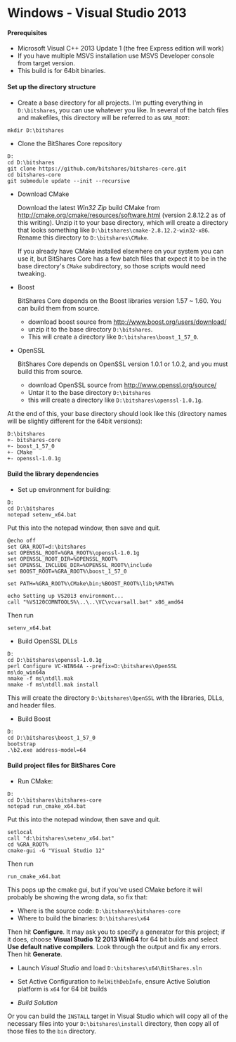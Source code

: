 Windows - Visual Studio 2013
============================
#### Prerequisites ####
* Microsoft Visual C++ 2013 Update 1 (the free Express edition will work)
* If you have multiple MSVS installation use MSVS Developer console from target version.
* This build is for 64bit binaries.

#### Set up the directory structure ####
* Create a base directory for all projects.  I'm putting everything in
  `D:\bitshares`, you can use whatever you like.  In several of the batch files
  and makefiles, this directory will be referred to as `GRA_ROOT`:

```
mkdir D:\bitshares
```

* Clone the BitShares Core repository

```
D:
cd D:\bitshares
git clone https://github.com/bitshares/bitshares-core.git
cd bitshares-core
git submodule update --init --recursive
```

* Download CMake

  Download the latest *Win32 Zip* build CMake from
  http://cmake.org/cmake/resources/software.html (version 2.8.12.2 as of this
  writing).  Unzip it to your base directory, which will create a directory that
  looks something like `D:\bitshares\cmake-2.8.12.2-win32-x86`.  Rename this
  directory to `D:\bitshares\CMake`.

  If you already have CMake installed elsewhere on your system you can use it,
  but BitShares Core has a few batch files that expect it to be in the base
  directory's `CMake` subdirectory, so those scripts would need tweaking.

* Boost

   BitShares Core depends on the Boost libraries version 1.57 ~ 1.60.  You can build them from
   source.
   * download boost source from http://www.boost.org/users/download/
   * unzip it to the base directory `D:\bitshares`.
   * This will create a directory like `D:\bitshares\boost_1_57_0`.

* OpenSSL

   BitShares Core depends on OpenSSL version 1.0.1 or 1.0.2, and you must build this from source.
    * download OpenSSL source from http://www.openssl.org/source/
    * Untar it to the base directory `D:\bitshares`
    * this will create a directory like `D:\bitshares\openssl-1.0.1g`.

At the end of this, your base directory should look like this (directory names will
be slightly different for the 64bit versions):
```
D:\bitshares
+- bitshares-core
+- boost_1_57_0
+- CMake
+- openssl-1.0.1g
```

#### Build the library dependencies ####

* Set up environment for building:

```
D:
cd D:\bitshares
notepad setenv_x64.bat
```

Put this into the notepad window, then save and quit.

```
@echo off
set GRA_ROOT=d:\bitshares
set OPENSSL_ROOT=%GRA_ROOT%\openssl-1.0.1g
set OPENSSL_ROOT_DIR=%OPENSSL_ROOT%
set OPENSSL_INCLUDE_DIR=%OPENSSL_ROOT%\include
set BOOST_ROOT=%GRA_ROOT%\boost_1_57_0

set PATH=%GRA_ROOT%\CMake\bin;%BOOST_ROOT%\lib;%PATH%

echo Setting up VS2013 environment...
call "%VS120COMNTOOLS%\..\..\VC\vcvarsall.bat" x86_amd64
```

Then run

```
setenv_x64.bat
```


* Build OpenSSL DLLs
```
D:
cd D:\bitshares\openssl-1.0.1g
perl Configure VC-WIN64A --prefix=D:\bitshares\OpenSSL
ms\do_win64a
nmake -f ms\ntdll.mak
nmake -f ms\ntdll.mak install
```

  This will create the directory `D:\bitshares\OpenSSL` with the libraries, DLLs,
  and header files.

* Build Boost
```
D:
cd D:\bitshares\boost_1_57_0
bootstrap
.\b2.exe address-model=64
```

#### Build project files for BitShares Core ####

* Run CMake:

```
D:
cd D:\bitshares\bitshares-core
notepad run_cmake_x64.bat
```
Put this into the notepad window, then save and quit.
```
setlocal
call "d:\bitshares\setenv_x64.bat"
cd %GRA_ROOT%
cmake-gui -G "Visual Studio 12"
```
Then run
```
run_cmake_x64.bat
```

 This pops up the cmake gui, but if you've used CMake before it will probably be
 showing the wrong data, so fix that:
 * Where is the source code: `D:\bitshares\bitshares-core`
 * Where to build the binaries: `D:\bitshares\x64` 

 Then hit **Configure**.  It may ask you to specify a generator for this
 project; if it does, choose **Visual Studio 12 2013 Win64** for 64 bit builds and select **Use default
 native compilers**.  Look through the output and fix any errors.  Then
 hit **Generate**.


* Launch *Visual Studio* and load `D:\bitshares\x64\BitShares.sln` 
* Set Active Configuration to `RelWithDebInfo`, ensure Active Solution platform is `x64` for 64 bit builds

* *Build Solution*

Or you can build the `INSTALL` target in Visual Studio which will
copy all of the necessary files into your `D:\bitshares\install`
directory, then copy all of those files to the `bin` directory.
